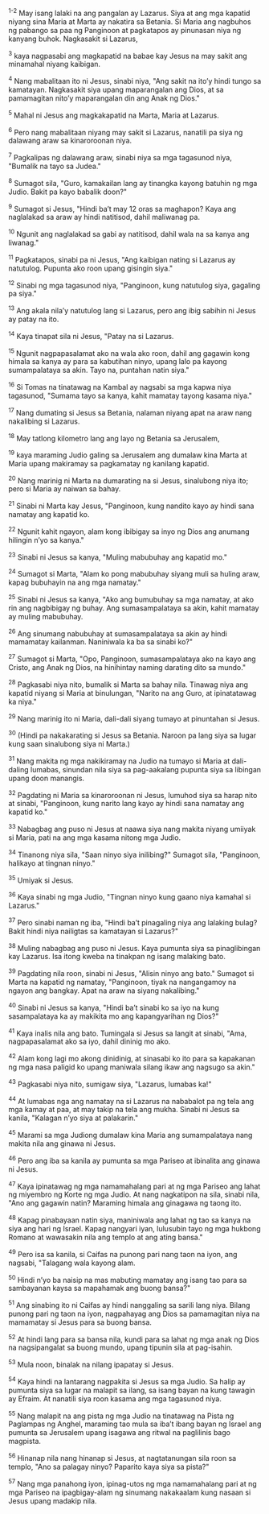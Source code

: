 <sup>1-2</sup>
May isang lalaki na ang pangalan ay Lazarus. Siya at ang mga kapatid niyang sina Maria at Marta ay nakatira sa Betania. Si Maria ang nagbuhos ng pabango sa paa ng Panginoon at pagkatapos ay pinunasan niya ng kanyang buhok. Nagkasakit si Lazarus, 

<sup>3</sup>
kaya nagpasabi ang magkapatid na babae kay Jesus na may sakit ang minamahal niyang kaibigan. 

<sup>4</sup>
Nang mabalitaan ito ni Jesus, sinabi niya, "Ang sakit na itoʼy hindi tungo sa kamatayan. Nagkasakit siya upang maparangalan ang Dios, at sa pamamagitan nitoʼy maparangalan din ang Anak ng Dios." 

<sup>5</sup>
Mahal ni Jesus ang magkakapatid na Marta, Maria at Lazarus. 

<sup>6</sup>
Pero nang mabalitaan niyang may sakit si Lazarus, nanatili pa siya ng dalawang araw sa kinaroroonan niya. 

<sup>7</sup>
Pagkalipas ng dalawang araw, sinabi niya sa mga tagasunod niya, "Bumalik na tayo sa Judea." 

<sup>8</sup>
Sumagot sila, "Guro, kamakailan lang ay tinangka kayong batuhin ng mga Judio. Bakit pa kayo babalik doon?" 

<sup>9</sup>
Sumagot si Jesus, "Hindi baʼt may 12 oras sa maghapon? Kaya ang naglalakad sa araw ay hindi natitisod, dahil maliwanag pa. 

<sup>10</sup>
Ngunit ang naglalakad sa gabi ay natitisod, dahil wala na sa kanya ang liwanag." 

<sup>11</sup>
Pagkatapos, sinabi pa ni Jesus, "Ang kaibigan nating si Lazarus ay natutulog. Pupunta ako roon upang gisingin siya." 

<sup>12</sup>
Sinabi ng mga tagasunod niya, "Panginoon, kung natutulog siya, gagaling pa siya." 

<sup>13</sup>
Ang akala nilaʼy natutulog lang si Lazarus, pero ang ibig sabihin ni Jesus ay patay na ito. 

<sup>14</sup>
Kaya tinapat sila ni Jesus, "Patay na si Lazarus. 

<sup>15</sup>
Ngunit nagpapasalamat ako na wala ako roon, dahil ang gagawin kong himala sa kanya ay para sa kabutihan ninyo, upang lalo pa kayong sumampalataya sa akin. Tayo na, puntahan natin siya." 

<sup>16</sup>
Si Tomas na tinatawag na Kambal ay nagsabi sa mga kapwa niya tagasunod, "Sumama tayo sa kanya, kahit mamatay tayong kasama niya." 

<sup>17</sup>
Nang dumating si Jesus sa Betania, nalaman niyang apat na araw nang nakalibing si Lazarus. 

<sup>18</sup>
May tatlong kilometro lang ang layo ng Betania sa Jerusalem, 

<sup>19</sup>
kaya maraming Judio galing sa Jerusalem ang dumalaw kina Marta at Maria upang makiramay sa pagkamatay ng kanilang kapatid. 

<sup>20</sup>
Nang marinig ni Marta na dumarating na si Jesus, sinalubong niya ito; pero si Maria ay naiwan sa bahay. 

<sup>21</sup>
Sinabi ni Marta kay Jesus, "Panginoon, kung nandito kayo ay hindi sana namatay ang kapatid ko. 

<sup>22</sup>
Ngunit kahit ngayon, alam kong ibibigay sa inyo ng Dios ang anumang hilingin nʼyo sa kanya." 

<sup>23</sup>
Sinabi ni Jesus sa kanya, "Muling mabubuhay ang kapatid mo." 

<sup>24</sup>
Sumagot si Marta, "Alam ko pong mabubuhay siyang muli sa huling araw, kapag bubuhayin na ang mga namatay." 

<sup>25</sup>
Sinabi ni Jesus sa kanya, "Ako ang bumubuhay sa mga namatay, at ako rin ang nagbibigay ng buhay. Ang sumasampalataya sa akin, kahit mamatay ay muling mabubuhay. 

<sup>26</sup>
Ang sinumang nabubuhay at sumasampalataya sa akin ay hindi mamamatay kailanman. Naniniwala ka ba sa sinabi ko?" 

<sup>27</sup>
Sumagot si Marta, "Opo, Panginoon, sumasampalataya ako na kayo ang Cristo, ang Anak ng Dios, na hinihintay naming darating dito sa mundo." 

<sup>28</sup>
Pagkasabi niya nito, bumalik si Marta sa bahay nila. Tinawag niya ang kapatid niyang si Maria at binulungan, "Narito na ang Guro, at ipinatatawag ka niya." 

<sup>29</sup>
Nang marinig ito ni Maria, dali-dali siyang tumayo at pinuntahan si Jesus. 

<sup>30</sup>
(Hindi pa nakakarating si Jesus sa Betania. Naroon pa lang siya sa lugar kung saan sinalubong siya ni Marta.) 

<sup>31</sup>
Nang makita ng mga nakikiramay na Judio na tumayo si Maria at dali-daling lumabas, sinundan nila siya sa pag-aakalang pupunta siya sa libingan upang doon manangis. 

<sup>32</sup>
Pagdating ni Maria sa kinaroroonan ni Jesus, lumuhod siya sa harap nito at sinabi, "Panginoon, kung narito lang kayo ay hindi sana namatay ang kapatid ko." 

<sup>33</sup>
Nabagbag ang puso ni Jesus at naawa siya nang makita niyang umiiyak si Maria, pati na ang mga kasama nitong mga Judio. 

<sup>34</sup>
Tinanong niya sila, "Saan ninyo siya inilibing?" Sumagot sila, "Panginoon, halikayo at tingnan ninyo." 

<sup>35</sup>
Umiyak si Jesus. 

<sup>36</sup>
Kaya sinabi ng mga Judio, "Tingnan ninyo kung gaano niya kamahal si Lazarus." 

<sup>37</sup>
Pero sinabi naman ng iba, "Hindi baʼt pinagaling niya ang lalaking bulag? Bakit hindi niya nailigtas sa kamatayan si Lazarus?" 

<sup>38</sup>
Muling nabagbag ang puso ni Jesus. Kaya pumunta siya sa pinaglibingan kay Lazarus. Isa itong kweba na tinakpan ng isang malaking bato. 

<sup>39</sup>
Pagdating nila roon, sinabi ni Jesus, "Alisin ninyo ang bato." Sumagot si Marta na kapatid ng namatay, "Panginoon, tiyak na nangangamoy na ngayon ang bangkay. Apat na araw na siyang nakalibing." 

<sup>40</sup>
Sinabi ni Jesus sa kanya, "Hindi baʼt sinabi ko sa iyo na kung sasampalataya ka ay makikita mo ang kapangyarihan ng Dios?" 

<sup>41</sup>
Kaya inalis nila ang bato. Tumingala si Jesus sa langit at sinabi, "Ama, nagpapasalamat ako sa iyo, dahil dininig mo ako. 

<sup>42</sup>
Alam kong lagi mo akong dinidinig, at sinasabi ko ito para sa kapakanan ng mga nasa paligid ko upang maniwala silang ikaw ang nagsugo sa akin." 

<sup>43</sup>
Pagkasabi niya nito, sumigaw siya, "Lazarus, lumabas ka!" 

<sup>44</sup>
At lumabas nga ang namatay na si Lazarus na nababalot pa ng tela ang mga kamay at paa, at may takip na tela ang mukha. Sinabi ni Jesus sa kanila, "Kalagan nʼyo siya at palakarin." 

<sup>45</sup>
Marami sa mga Judiong dumalaw kina Maria ang sumampalataya nang makita nila ang ginawa ni Jesus. 

<sup>46</sup>
Pero ang iba sa kanila ay pumunta sa mga Pariseo at ibinalita ang ginawa ni Jesus. 

<sup>47</sup>
Kaya ipinatawag ng mga namamahalang pari at ng mga Pariseo ang lahat ng miyembro ng Korte ng mga Judio. At nang nagkatipon na sila, sinabi nila, "Ano ang gagawin natin? Maraming himala ang ginagawa ng taong ito. 

<sup>48</sup>
Kapag pinabayaan natin siya, maniniwala ang lahat ng tao sa kanya na siya ang hari ng Israel. Kapag nangyari iyan, lulusubin tayo ng mga hukbong Romano at wawasakin nila ang templo at ang ating bansa." 

<sup>49</sup>
Pero isa sa kanila, si Caifas na punong pari nang taon na iyon, ang nagsabi, "Talagang wala kayong alam. 

<sup>50</sup>
Hindi nʼyo ba naisip na mas mabuting mamatay ang isang tao para sa sambayanan kaysa sa mapahamak ang buong bansa?" 

<sup>51</sup>
Ang sinabing ito ni Caifas ay hindi nanggaling sa sarili lang niya. Bilang punong pari ng taon na iyon, nagpahayag ang Dios sa pamamagitan niya na mamamatay si Jesus para sa buong bansa. 

<sup>52</sup>
At hindi lang para sa bansa nila, kundi para sa lahat ng mga anak ng Dios na nagsipangalat sa buong mundo, upang tipunin sila at pag-isahin. 

<sup>53</sup>
Mula noon, binalak na nilang ipapatay si Jesus. 

<sup>54</sup>
Kaya hindi na lantarang nagpakita si Jesus sa mga Judio. Sa halip ay pumunta siya sa lugar na malapit sa ilang, sa isang bayan na kung tawagin ay Efraim. At nanatili siya roon kasama ang mga tagasunod niya. 

<sup>55</sup>
Nang malapit na ang pista ng mga Judio na tinatawag na Pista ng Paglampas ng Anghel, maraming tao mula sa ibaʼt ibang bayan ng Israel ang pumunta sa Jerusalem upang isagawa ang ritwal na paglilinis bago magpista. 

<sup>56</sup>
Hinanap nila nang hinanap si Jesus, at nagtatanungan sila roon sa templo, "Ano sa palagay ninyo? Paparito kaya siya sa pista?" 

<sup>57</sup>
Nang mga panahong iyon, ipinag-utos ng mga namamahalang pari at ng mga Pariseo na ipagbigay-alam ng sinumang nakakaalam kung nasaan si Jesus upang madakip nila.